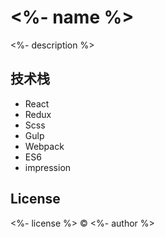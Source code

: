 # <%- name %>
<%- description %>

## 技术栈
- React
- Redux
- Scss
- Gulp
- Webpack
- ES6
- impression

## License
<%- license %> © <%- author %>
